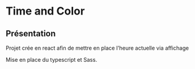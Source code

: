 # Time and Color

## Présentation

Projet crée en react afin de mettre en place l'heure actuelle via affichage

Mise en place du typescript et Sass.

